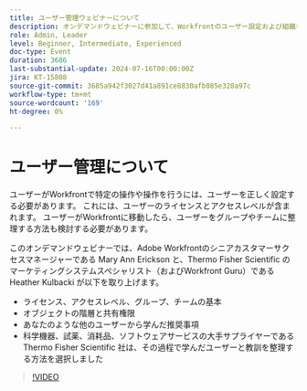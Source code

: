 ```yaml
---
title: ユーザー管理ウェビナーについて
description: オンデマンドウェビナーに参加して、Workfrontのユーザー設定および組織を習得してください。 Thermo Fisher Scientific とAdobe Workfrontのエキスパートから、ライセンス、アクセスレベル、グループ、チーム、オブジェクト階層、共有権限、効果的なユーザー管理のベストプラクティスについて説明します。
role: Admin, Leader
level: Beginner, Intermediate, Experienced
doc-type: Event
duration: 3686
last-substantial-update: 2024-07-16T00:00:00Z
jira: KT-15808
source-git-commit: 3685a942f3027d41a891ce8830afb085e328a97c
workflow-type: tm+mt
source-wordcount: '169'
ht-degree: 0%

---
```



# ユーザー管理について

ユーザーがWorkfrontで特定の操作や操作を行うには、ユーザーを正しく設定する必要があります。 これには、ユーザーのライセンスとアクセスレベルが含まれます。 ユーザーがWorkfrontに移動したら、ユーザーをグループやチームに整理する方法も検討する必要があります。

このオンデマンドウェビナーでは、Adobe Workfrontのシニアカスタマーサクセスマネージャーである Mary Ann Erickson と、Thermo Fisher Scientific のマーケティングシステムスペシャリスト（およびWorkfront Guru）である Heather Kulbacki が以下を取り上げます。

* ライセンス、アクセスレベル、グループ、チームの基本
* オブジェクトの階層と共有権限
* あなたのような他のユーザーから学んだ推奨事項
* 科学機器、試薬、消耗品、ソフトウェアサービスの大手サプライヤーである Thermo Fisher Scientific 社は、その過程で学んだユーザーと教訓を整理する方法を選択しました

>[!VIDEO](https://video.tv.adobe.com/v/3431001/?learn=on)
